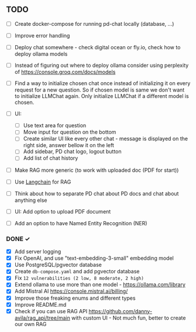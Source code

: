## TODO
- [ ] Create docker-compose for running pd-chat locally (database, ...)
- [ ] Improve error handling
- [ ] Deploy chat somewhere - check digital ocean or fly.io, check how to deploy ollama models
- [ ] Instead of figuring out where to deploy ollama consider using perplexity of https://console.groq.com/docs/models
- [ ] Find a way to initialize chosen chat once instead of initializing it on every request for a new question. So if chosen model is same we don't want to initialize LLMChat again. Only initialize LLMChat if a different model is chosen.
- [ ] UI:
    - [ ] Use text area for question
    - [ ] Move input for question on the bottom
    - [ ] Create similar UI like every other chat - message is displayed on the right side, answer bellow it on the left
    - [ ] Add sidebar, PD chat logo, logout button
    - [ ] Add list of chat history
- [ ] Make RAG more generic (to work with uploaded doc (PDF for start))
- [ ] Use [Langchain](https://www.langchain.com/) for RAG
- [ ] Think about how to separate PD chat about PD docs and chat about anything else
- [ ] UI: Add option to upload PDF document
- [ ] Add an option to have Named Entity Recognition (NER)


### DONE ✓
- [x] Add server logging
- [x] Fix OpenAI, and use "text-embedding-3-small" embedding model
- [x] Use PostgreSQL/pgvector database
- [x] Create `db-compose.yaml` and add pgvector database
- [x] Fix ``12 vulnerabilities (2 low, 8 moderate, 2 high)``
- [x] Extend ollama to use more than one model - https://ollama.com/library
- [x] Add Mistral AI https://console.mistral.ai/billing/
- [x] Improve those freaking enums and different types
- [x] Improve README.md
- [x] Check if you can use RAG API https://github.com/danny-avila/rag_api/tree/main with custom UI - Not much fun, better to
  create our own RAG